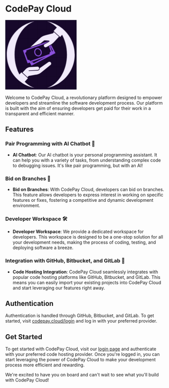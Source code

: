 # CodePay Cloud

![CodePay Cloud Logo](./codepay.png)

Welcome to CodePay Cloud, a revolutionary platform designed to empower developers and streamline the software development process. Our platform is built with the aim of ensuring developers get paid for their work in a transparent and efficient manner.

## Features

### Pair Programming with AI Chatbot 🤖

- **AI Chatbot**: Our AI chatbot is your personal programming assistant. It can help you with a variety of tasks, from understanding complex code to debugging issues. It's like pair programming, but with an AI!

### Bid on Branches 🌳

- **Bid on Branches**: With CodePay Cloud, developers can bid on branches. This feature allows developers to express interest in working on specific features or fixes, fostering a competitive and dynamic development environment.

### Developer Workspace 🛠️

- **Developer Workspace**: We provide a dedicated workspace for developers. This workspace is designed to be a one-stop solution for all your development needs, making the process of coding, testing, and deploying software a breeze.

### Integration with GitHub, Bitbucket, and GitLab 🔗

- **Code Hosting Integration**: CodePay Cloud seamlessly integrates with popular code hosting platforms like GitHub, Bitbucket, and GitLab. This means you can easily import your existing projects into CodePay Cloud and start leveraging our features right away.

## Authentication

Authentication is handled through GitHub, Bitbucket, and GitLab. To get started, visit [codepay.cloud/login](https://codepay.cloud/login) and log in with your preferred provider.

## Get Started

To get started with CodePay Cloud, visit our [login page](https://codepay.cloud/login) and authenticate with your preferred code hosting provider. Once you're logged in, you can start leveraging the power of CodePay Cloud to make your development process more efficient and rewarding.

We're excited to have you on board and can't wait to see what you'll build with CodePay Cloud!
